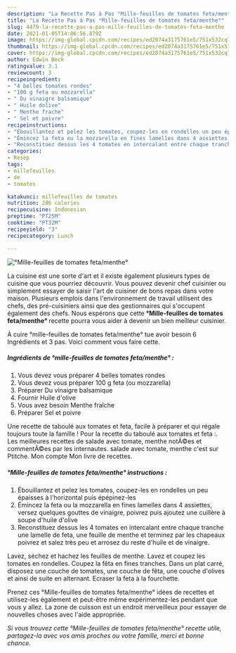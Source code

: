 ```yaml
---
description: "La Recette Pas à Pas °Mille-feuilles de tomates feta/menthe°"
title: "La Recette Pas à Pas °Mille-feuilles de tomates feta/menthe°"
slug: 4479-la-recette-pas-a-pas-mille-feuilles-de-tomates-feta-menthe
date: 2021-01-05T14:06:56.879Z
image: https://img-global.cpcdn.com/recipes/ed2074a3175761e5/751x532cq70/mille-feuilles-de-tomates-fetamenthe-photo-principale-de-la-recette.jpg
thumbnail: https://img-global.cpcdn.com/recipes/ed2074a3175761e5/751x532cq70/mille-feuilles-de-tomates-fetamenthe-photo-principale-de-la-recette.jpg
cover: https://img-global.cpcdn.com/recipes/ed2074a3175761e5/751x532cq70/mille-feuilles-de-tomates-fetamenthe-photo-principale-de-la-recette.jpg
author: Edwin Beck
ratingvalue: 3.1
reviewcount: 3
recipeingredient:
- "4 belles tomates rondes"
- "100 g feta ou mozzarella"
- " Du vinaigre balsamique"
- " Huile dolive"
- " Menthe frache"
- " Sel et poivre"
recipeinstructions:
- "Ébouillantez et pelez les tomates, coupez-les en rondelles un peu épaisses à l&#39;horizontal puis épépinez-les"
- "Émincez la feta ou la mozzarella en fines lamelles dans 4 assiettes, versez quelques gouttes de vinaigre, poivrez puis ajoutez une cuillère à soupe d&#39;huile d&#39;olive"
- "Reconstituez dessus les 4 tomates en intercalant entre chaque tranche une lamelle de feta, une feuille de menthe et terminez par les chapeaux poivrez et salez très peu et arrosez du reste d&#39;huile et de vinaigre."
categories:
- Resep
tags:
- millefeuilles
- de
- tomates

katakunci: millefeuilles de tomates 
nutrition: 286 calories
recipecuisine: Indonesian
preptime: "PT25M"
cooktime: "PT32M"
recipeyield: "3"
recipecategory: Lunch

---
```



![°Mille-feuilles de tomates feta/menthe°](https://img-global.cpcdn.com/recipes/ed2074a3175761e5/751x532cq70/mille-feuilles-de-tomates-fetamenthe-photo-principale-de-la-recette.jpg)

La cuisine est une sorte d'art et il existe également plusieurs types de cuisine que vous pourriez découvrir. Vous pouvez devenir chef cuisinier ou simplement essayer de saisir l'art de cuisiner de bons repas dans votre maison. Plusieurs emplois dans l'environnement de travail utilisent des chefs, des pré-cuisiniers ainsi que des gestionnaires qui s'occupent également des chefs. Nous espérons que cette <strong> °Mille-feuilles de tomates feta/menthe° </strong> recette pourra vous aider à devenir un bien meilleur cuisinier.

<!--inarticleads1-->

À cuire °mille-feuilles de tomates feta/menthe° tue avoir besoin 6 Ingrédients et 3 pas. Voici comment vous faire cette.

##### Ingrédients de °mille-feuilles de tomates feta/menthe° :

1. Vous devez vous préparer 4 belles tomates rondes
1. Vous devez vous préparer 100 g feta (ou mozzarella)
1. Préparer  Du vinaigre balsamique
1. Fournir  Huile d&#39;olive
1. Vous avez besoin  Menthe fraîche
1. Préparer  Sel et poivre


Une recette de taboulé aux tomates et feta, facile à préparer et qui régale toujours toute la famille ! Pour la recette du taboulé aux tomates et feta :. Les meilleures recettes de salade avec tomate, menthe notÃ©es et commentÃ©es par les internautes. salade avec tomate, menthe c&#39;est sur Ptitche. Mon compte Mon livre de recettes. 

<!--inarticleads2-->

##### °Mille-feuilles de tomates feta/menthe° instructions :

1. Ébouillantez et pelez les tomates, coupez-les en rondelles un peu épaisses à l&#39;horizontal puis épépinez-les
1. Émincez la feta ou la mozzarella en fines lamelles dans 4 assiettes, versez quelques gouttes de vinaigre, poivrez puis ajoutez une cuillère à soupe d&#39;huile d&#39;olive
1. Reconstituez dessus les 4 tomates en intercalant entre chaque tranche une lamelle de feta, une feuille de menthe et terminez par les chapeaux poivrez et salez très peu et arrosez du reste d&#39;huile et de vinaigre.


Lavez, séchez et hachez les feuilles de menthe. Lavez et coupez les tomates en rondelles. Coupez la fêta en fines tranches. Dans un plat carré, disposez une couche de tomates, une couche de fêta, une couche d&#39;olives et ainsi de suite en alternant. Ecraser la feta à la fourchette. 

<!--inarticleads1-->

<p>
Prenez ces °Mille-feuilles de tomates feta/menthe° idées de recettes et utilisez-les également et peut-être même expérimentez-les pendant que vous y allez. La zone de cuisson est un endroit merveilleux pour essayer de nouvelles choses avec l'aide appropriée.
</p>

<p>
<i>Si vous trouvez cette °Mille-feuilles de tomates feta/menthe° recette utile, partagez-la avec vos amis proches ou votre famille, merci et bonne chance.</i>
</p>
